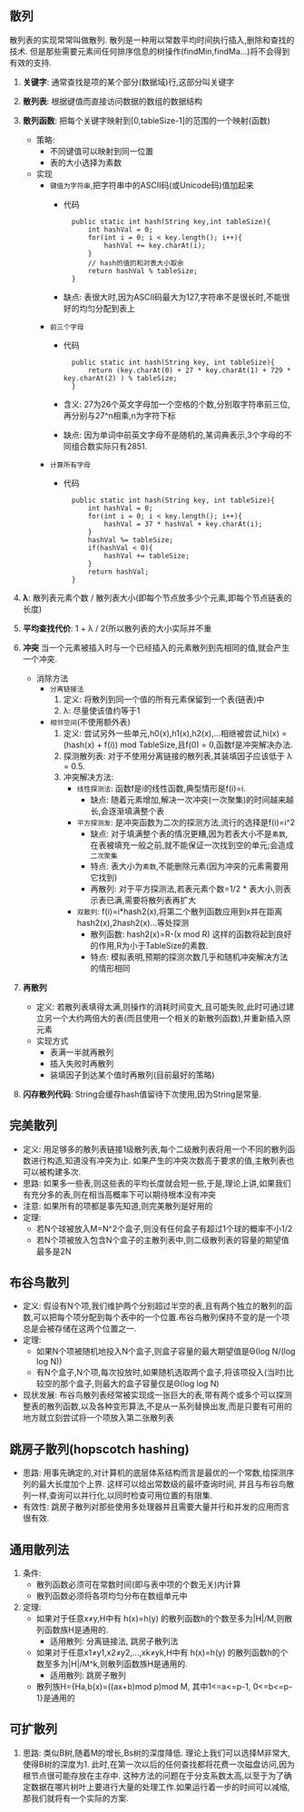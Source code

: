 ## **散列**
散列表的实现常常叫做散列.
散列是一种用以常数平均时间执行插入,删除和查找的技术.
但是那些需要元素间任何排序信息的树操作(findMin,findMa...)将不会得到有效的支持.

1. **关键字**: 通常查找是项的某个部分(数据域)行,这部分叫关键字

2. **散列表**: 根据键值而直接访问数据的数组的数据结构

3. **散列函数**: 把每个关键字映射到[0,tableSize-1]的范围的一个映射(函数)
    - 策略: 
        - 不同键值可以映射到同一位置
        - 表的大小选择为素数
    - 实现
        - `键值为字符串`,把字符串中的ASCII码(或Unicode码)值加起来
            - 代码
        
                    public static int hash(String key,int tableSize){
                        int hashVal = 0;
                        for(int i = 0; i < key.length(); i++){
                            hashVal += key.charAt(i);
                        }
                        // hash的值的和对表大小取余
                        return hashVal % tableSize;
                    }
            - 缺点: 表很大时,因为ASCII码最大为127,字符串不是很长时,不能很好的均匀分配到表上
        - `前三个字母`
            - 代码
            
                    public static int hash(String key, int tableSize){
                        return (key.charAt(0) + 27 * key.charAt(1) + 729 * key.charAt(2) ) % tableSize;
                    }
            - 含义: 27为26个英文字母加一个空格的个数,分别取字符串前三位,再分别与27^n相乘,n为字符下标
            - 缺点: 因为单词中前英文字母不是随机的,某词典表示,3个字母的不同组合数实际只有2851.
        - `计算所有字母`
            - 代码
            
                    public static int hash(String key, int tableSize){
                        int hashVal = 0;
                        for(int i = 0; i < key.length(); i++){
                            hashVal = 37 * hashVal + key.charAt(i);
                        }
                        hashVal %= tableSize;
                        if(hashVal < 0){
                            hashVal += tableSize;
                        }
                        return hashVal;
                    }
4. **λ**: 散列表元素个数 / 散列表大小(即每个节点放多少个元素,即每个节点链表的长度)

5. **平均查找代价**: 1 + λ / 2(所以散列表的大小实际并不重

5. **冲突**
当一个元素被插入时与一个已经插入的元素散列到先相同的值,就会产生一个冲突.
    - 消除方法
        - `分离链接法`
            1. 定义: 将散列到同一个值的所有元素保留到一个表(链表)中
            2. λ: 尽量使该值约等于1
        - `相邻空间`(不使用额外表)
            1. 定义: 尝试另外一些单元,h0(x),h1(x),h2(x),...相继被尝试,hi(x) = (hash(x) + f(i)) mod TableSize,且f(0) = 0,函数f是冲突解决办法.
            2. 探测散列表: 对于不使用分离链接的散列表,其装填因子应该低于 λ = 0.5.
            3. 冲突解决方法:
                - `线性探测法`: 函数f是i的线性函数,典型情形是f(i)=i.
                    - 缺点: 随着元素增加,解决一次冲突(一次聚集)的时间越来越长,会逐渐填满整个表
                - `平方探测发`: 是冲突函数为二次的探测方法,流行的选择是f(i)=i^2
                    - 缺点: 对于填满整个表的情况更糟,因为若表大小不是`素数`,在表被填充一般之前,就不能保证一次找到空的单元;会造成`二次聚集`
                    - 特点: 表大小为`素数`,不能删除元素(因为冲突的元素需要用它找到)
                    - 再散列: 对于平方探测法,若表元素个数=1/2 * 表大小,则表示表已满,需要将散列表再扩大
                - `双散列`: f(i)=i*hash2(x),将第二个散列函数应用到x并在距离hash2(x),2hash2(x)...等处探测
                    - 散列函数: hash2(x)=R-(x mod R) 这样的函数将起到良好的作用,R为小于TableSize的素数.
                    - 特点: 模拟表明,预期的探测次数几乎和随机冲突解决方法的情形相同
                    
6. **再散列**
    - 定义: 若散列表填得太满,则操作的消耗时间变大,且可能失败,此时可通过建立另一个大约两倍大的表(而且使用一个相关的新散列函数),并重新插入原元素
    - 实现方式
        -  表满一半就再散列
        - 插入失败时再散列
        - 装填因子到达某个值时再散列(目前最好的策略)

7. **闪存散列代码**: String会缓存hash值留待下次使用,因为String是常量. 

## **完美散列**
   - 定义: 用足够多的散列表链接1级散列表,每个二级散列表将用一个不同的散列函数进行构造,知道没有冲突为止. 如果产生的冲突次数高于要求的值,主散列表也可以被构建多次.
   - 思路: 如果多一些表,则这些表的平均长度就会短一些,于是,理论上讲,如果我们有充分多的表,则在相当高概率下可以期待根本没有冲突
   - 注意: 如果所有的项都是事先知道,则完美散列是好用的
   - 定理: 
       - 若N个球被放入M=N^2个盒子,则没有任何盒子有超过1个球的概率不小1/2
       - 若N个项被放入包含N个盒子的主散列表中,则二级散列表的容量的期望值最多是2N
        
## **布谷鸟散列**
   - 定义: 假设有N个项,我们维护两个分别超过半空的表,且有两个独立的散列的函数,可以把每个项分配到每个表中的一个位置.布谷鸟散列保持不变的是一个项总是会被存储在这两个位置之一.
   - 定理: 
       - 如果N个项被随机地投入N个盒子,则盒子容量的最大期望值是Θ(log N/(log log N))
       - 有N个盒子,N个项,每次投放时,如果随机选取两个盒子,将该项投入(当时)比较空的那个盒子,则最大的盒子容量仅是Θ(log log N)
   - 现状发展: 布谷鸟散列表经常被实现成一张巨大的表,带有两个或多个可以探测整表的散列函数,以及各种变形算法,不是从一系列替换出发,而是只要有可用的地方就立刻尝试将一个项放入第二张散列表
    
## **跳房子散列(hopscotch hashing)**
   - 思路: 用事先确定的,对计算机的底层体系结构而言是最优的一个常数,给探测序列的最大长度加个上界. 
          这样可以给出常数级的最坏查询时间, 并且与布谷鸟散列一样,查询可以并行化,以同时检查可用位置的有限集.
   - 有效性: 跳房子散列对那些使用多处理器并且需要大量并行和并发的应用而言很有效.
  
## **通用散列法**
   1. 条件:
        - 散列函数必须可在常数时间(即与表中项的个数无关)内计算
        - 散列函数必须将各项均匀分布在数组单元中
   2. 定理:
        - 如果对于任意x≠y,H中有 h(x)=h(y) 的散列函数h的个数至多为|H|/M,则散列函数族H是通用的.
            - 适用散列: 分离链接法, 跳房子散列法
        - 如果对于任意x1≠y1,x2≠y2,...,xk≠yk,H中有 h(x)=h(y) 的散列函数h的个数至多为|H|/M^k,则散列函数族H是通用的.
            - 适用散列: 跳房子散列
        - 散列族H={Ha,b(x)=((ax+b)mod p)mod M, 其中1<=a<=p-1, 0<=b<=p-1}是通用的
        
## **可扩散列**
   1. 思路: 类似B树,随着M的增长,Bs树的深度降低. 理论上我们可以选择M非常大,使得B树的深度为1. 此时,在第一次以后的任何查找都将花费一次磁盘访问,因为根节点很可能存放在主存中.
            这种方法的问题在于分支系数太高,以至于为了确定数据在哪片树叶上要进行大量的处理工作.如果运行着一步的时间可以减缩,那我们就将有一个实际的方案.
   